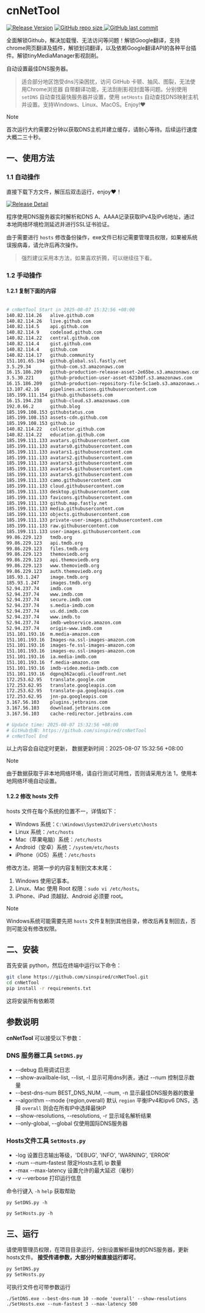 # cnNetTool

[![Release Version](https://img.shields.io/github/v/release/sinspired/cnNetTool?display_name=tag&logo=github&label=Release)](https://github.com/sinspired/cnNetTool/releases/latest)
[![GitHub repo size](https://img.shields.io/github/repo-size/sinspired/cnNetTool?logo=github)
](https://github.com/sinspired/cnNetTool)
[![GitHub last commit](https://img.shields.io/github/last-commit/sinspired/cnNetTool?logo=github&label=最后提交：)](ttps://github.com/sinspired/cnNetTool)

全面解锁Github，解决加载慢、无法访问等问题！解锁Google翻译，支持chrome网页翻译及插件，解锁划词翻译，以及依赖Google翻译API的各种平台插件。解锁tinyMediaManager影视刮削。

自动设置最佳DNS服务器。

> 适合部分地区饱受dns污染困扰，访问 GitHub 卡顿、抽风、图裂，无法使用Chrome浏览器 自带翻译功能，无法刮削影视封面等问题。分别使用 `setDNS` 自动查找最快服务器并设置，使用 `setHosts` 自动查找DNS映射主机并设置。支持Windows、Linux、MacOS。Enjoy!❤

> [!NOTE]
> 首次运行大约需要2分钟以获取DNS主机并建立缓存，请耐心等待。后续运行速度大概二三十秒。

## 一、使用方法

### 1.1 自动操作

直接下载下方文件，解压后双击运行，enjoy❤！

[![Release Detail](https://img.shields.io/github/v/release/sinspired/cnNetTool?sort=date&display_name=release&logo=github&label=Release)](https://github.com/sinspired/cnNetTool/releases/latest)

程序使用DNS服务器实时解析和DNS A、AAAA记录获取IPv4及IPv6地址，通过本地网络环境检测延迟并进行SSL证书验证。

由于需要进行 `hosts` 修改备份操作，exe文件已标记需要管理员权限，如果被系统误报病毒，请允许后再次操作。

> 强烈建议采用本方法，如果喜欢折腾，可以继续往下看。

### 1.2 手动操作

#### 1.2.1 复制下面的内容

```bash

# cnNetTool Start in 2025-08-07 15:32:56 +08:00
140.82.114.26	alive.github.com
140.82.114.26	live.github.com
140.82.114.5	api.github.com
140.82.114.9	codeload.github.com
140.82.114.22	central.github.com
140.82.114.4	gist.github.com
140.82.114.4	github.com
140.82.114.17	github.community
151.101.65.194	github.global.ssl.fastly.net
3.5.29.34		github-com.s3.amazonaws.com
16.15.186.209	github-production-release-asset-2e65be.s3.amazonaws.com
3.5.30.221		github-production-user-asset-6210df.s3.amazonaws.com
16.15.186.209	github-production-repository-file-5c1aeb.s3.amazonaws.com
13.107.42.16	pipelines.actions.githubusercontent.com
185.199.111.154	github.githubassets.com
16.15.194.238	github-cloud.s3.amazonaws.com
192.0.66.2		github.blog
185.199.108.153	githubstatus.com
185.199.108.153	assets-cdn.github.com
185.199.108.153	github.io
140.82.114.22	collector.github.com
140.82.114.22	education.github.com
185.199.111.133	avatars.githubusercontent.com
185.199.111.133	avatars0.githubusercontent.com
185.199.111.133	avatars1.githubusercontent.com
185.199.111.133	avatars2.githubusercontent.com
185.199.111.133	avatars3.githubusercontent.com
185.199.111.133	avatars4.githubusercontent.com
185.199.111.133	avatars5.githubusercontent.com
185.199.111.133	camo.githubusercontent.com
185.199.111.133	cloud.githubusercontent.com
185.199.111.133	desktop.githubusercontent.com
185.199.111.133	favicons.githubusercontent.com
185.199.111.133	github.map.fastly.net
185.199.111.133	media.githubusercontent.com
185.199.111.133	objects.githubusercontent.com
185.199.111.133	private-user-images.githubusercontent.com
185.199.111.133	raw.githubusercontent.com
185.199.111.133	user-images.githubusercontent.com
99.86.229.123	tmdb.org
99.86.229.123	api.tmdb.org
99.86.229.123	files.tmdb.org
99.86.229.123	themoviedb.org
99.86.229.123	api.themoviedb.org
99.86.229.123	www.themoviedb.org
99.86.229.123	auth.themoviedb.org
185.93.1.247	image.tmdb.org
185.93.1.247	images.tmdb.org
52.94.237.74	imdb.com
52.94.237.74	www.imdb.com
52.94.237.74	secure.imdb.com
52.94.237.74	s.media-imdb.com
52.94.237.74	us.dd.imdb.com
52.94.237.74	www.imdb.to
52.94.237.74	imdb-webservice.amazon.com
52.94.237.74	origin-www.imdb.com
151.101.193.16	m.media-amazon.com
151.101.193.16	Images-na.ssl-images-amazon.com
151.101.193.16	images-fe.ssl-images-amazon.com
151.101.193.16	images-eu.ssl-images-amazon.com
151.101.193.16	ia.media-imdb.com
151.101.193.16	f.media-amazon.com
151.101.193.16	imdb-video.media-imdb.com
151.101.193.16	dqpnq362acqdi.cloudfront.net
172.253.62.95	translate.google.com
172.253.62.95	translate.googleapis.com
172.253.62.95	translate-pa.googleapis.com
172.253.62.95	jnn-pa.googleapis.com
3.167.56.103	plugins.jetbrains.com
3.167.56.103	download.jetbrains.com
3.167.56.103	cache-redirector.jetbrains.com

# Update time: 2025-08-07 15:32:56 +08:00
# GitHub仓库: https://github.com/sinspired/cnNetTool
# cnNetTool End

```

以上内容会自动定时更新， 数据更新时间：2025-08-07 15:32:56 +08:00

> [!NOTE]
> 由于数据获取于非本地网络环境，请自行测试可用性，否则请采用方法 1，使用本地网络环境自动设置。

#### 1.2.2 修改 hosts 文件

hosts 文件在每个系统的位置不一，详情如下：
- Windows 系统：`C:\Windows\System32\drivers\etc\hosts`
- Linux 系统：`/etc/hosts`
- Mac（苹果电脑）系统：`/etc/hosts`
- Android（安卓）系统：`/system/etc/hosts`
- iPhone（iOS）系统：`/etc/hosts`

修改方法，把第一步的内容复制到文本末尾：

1. Windows 使用记事本。
2. Linux、Mac 使用 Root 权限：`sudo vi /etc/hosts`。
3. iPhone、iPad 须越狱、Android 必须要 root。

> [!NOTE]
> Windows系统可能需要先把 `hosts` 文件复制到其他目录，修改后再复制回去，否则可能没有修改权限。

## 二、安装

首先安装 python，然后在终端中运行以下命令：

```bash
git clone https://github.com/sinspired/cnNetTool.git
cd cnNetTool
pip install -r requirements.txt
```
这将安装所有依赖项

## 参数说明

**cnNetTool** 可以接受以下参数：

### DNS 服务器工具 `SetDNS.py`

* --debug 启用调试日志
* --show-availbale-list, --list, -l 显示可用dns列表，通过 --num 控制显示数量
* --best-dns-num BEST_DNS_NUM, --num, -n 显示最佳DNS服务器的数量
* --algorithm --mode {region,overall} 默认 `region` 平衡IPv4和ipv6 DNS，选择 `overall` 则会在所有IP中选择最快IP
* --show-resolutions, --resolutions, -r 显示域名解析结果
* --only-global, --global 仅使用国际DNS服务器

### Hosts文件工具 `SetHosts.py`

* -log 设置日志输出等级，'DEBUG', 'INFO', 'WARNING', 'ERROR'
* -num --num-fastest 限定Hosts主机 ip 数量
* -max --max-latency 设置允许的最大延迟（毫秒）
* -v --verbose 打印运行信息

命令行键入 `-h` `help` 获取帮助

`py SetDNS.py -h`

`py SetHosts.py -h`

## 三、运行

请使用管理员权限，在项目目录运行，分别设置解析最快的DNS服务器，更新hosts文件。 **接受传递参数，大部分时候直接运行即可**。

```bash
py SetDNS.py 
py SetHosts.py
```
可执行文件也可带参数运行
```pwsh
./SetDNS.exe --best-dns-num 10 --mode 'overall' --show-resolutions
./SetHosts.exe --num-fastest 3 --max-latency 500 
```

